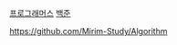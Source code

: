 [프로그래머스](https://programmers.co.kr/)
[백준](https://www.acmicpc.net/)


https://github.com/Mirim-Study/Algorithm
